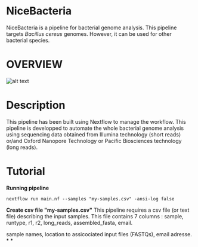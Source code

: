 # NiceBacteria
NiceBacteria is a pipeline for bacterial genome analysis. This pipeline targets _Bacillus cereus_ genomes. However, it can be used for other bacterial species. 

# OVERVIEW
![alt text](https://github.com/eunbaeAN/IRCAN_pipeline/blob/main/overview.png?raw=true)

# Description 
This pipeline has been built using Nextflow to manage the workflow. 
This pipeline is developped to automate the whole bacterial genome analysis using sequencing data obtained from Illumina technology (short reads) or/and Oxford Nanopore Technology or Pacific Biosciences technology (long reads).

# Tutorial
 **Running pipeline**
 ``` 
 nextflow run main.nf --samples "my-samples.csv" -ansi-log false
 ```
 **Create csv file "my-samples.csv"**
This pipeline requires a csv file (or text file) describing the input samples. This file contains 7 columns :
sample, runtype, r1, r2, long_reads, assembled_fasta, email. 

sample names, location to assicociated input files (FASTQs), email adresse. 
* 
*  

